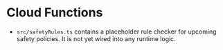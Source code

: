 # Cloud Functions

- `src/safetyRules.ts` contains a placeholder rule checker for upcoming safety policies. It is not yet wired into any runtime logic.
